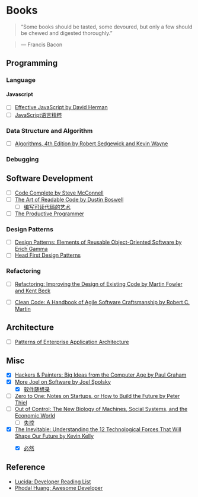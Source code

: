 # Books

> “Some books should be tasted, some devoured, but only a few should be chewed and digested thoroughly.”

> ― Francis Bacon



## Programming

### Language

#### Javascript

- [ ] [Effective JavaScript by David Herman](http://www.amazon.com/Effective-JavaScript-Specific-Software-Development/dp/0321812182)
- [ ] [JavaScript语言精粹](https://book.douban.com/subject/3590768/)

### Data Structure and Algorithm

- [ ] [Algorithms, 4th Edition by Robert Sedgewick and Kevin Wayne](http://algs4.cs.princeton.edu/home/)

### Debugging



## Software Development

- [ ] [Code Complete by Steve McConnell](cc2e.com)
- [ ] [The Art of Readable Code by Dustin Boswell](http://www.amazon.com/The-Readable-Code-Theory-Practice/dp/0596802293)
    - [ ] [编写可读代码的艺术](https://book.douban.com/subject/10797189/)
- [ ] [The Productive Programmer](http://www.amazon.com/Productive-Programmer-Theory-Practice-OReilly/dp/0596519788)

### Design Patterns
- [ ] [Design Patterns: Elements of Reusable Object-Oriented Software by Erich Gamma](http://www.amazon.com/Design-Patterns-Elements-Reusable-Object-Oriented/dp/0201633612)
- [ ] [Head First Design Patterns](http://www.amazon.com/Head-First-Design-Patterns-Freeman/dp/0596007124)

### Refactoring
- [ ] [Refactoring: Improving the Design of Existing Code by Martin Fowler and Kent Beck](http://www.amazon.com/Refactoring-Improving-Design-Existing-Code/dp/0201485672)

- [ ] [Clean Code: A Handbook of Agile Software Craftsmanship by Robert C. Martin](http://www.amazon.com/Clean-Code-Handbook-Software-Craftsmanship/dp/0132350882)

## Architecture
- [ ] [Patterns of Enterprise Application Architecture](http://www.amazon.com/Patterns-Enterprise-Application-Architecture-Martin/dp/0321127420)

## Misc

- [x] [Hackers & Painters: Big Ideas from the Computer Age by Paul Graham](http://www.amazon.com/Hackers-Painters-Big-Ideas-Computer/dp/1449389554/)
- [x] [More Joel on Software by Joel Spolsky](http://www.amazon.com/More-Joel-Software-Occasionally-Developers/dp/1430209879)
    - [x] [软件随想录](https://book.douban.com/subject/4163938/)
- [ ] [Zero to One: Notes on Startups, or How to Build the Future by Peter Thiel ](http://www.amazon.com/Zero-One-Notes-Startups-Future/dp/0804139296/)
- [ ] [Out of Control: The New Biology of Machines, Social Systems, and the Economic World](http://www.amazon.com/Out-Control-Biology-Machines-Economic/dp/0201483408)
    - [ ] [失控](https://book.douban.com/subject/5375620/)
- [x] [The Inevitable: Understanding the 12 Technological Forces That Will Shape Our Future by Kevin Kelly](http://www.amazon.com/The-Inevitable-Understanding-Technological-Forces/dp/0525428089)
    - [x] [必然](https://book.douban.com/subject/26658379/)



## Reference
- [Lucida: Developer Reading List](http://lucida.me/blog/developer-reading-list/)
- [Phodal Huang: Awesome Developer](https://github.com/phodal/developer)
